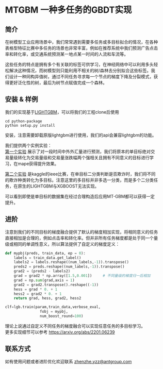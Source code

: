 MTGBM 一种多任务的GBDT实现
=========================================

简介  
-----------------------------

在树模型工业应用场景中，我们常常遇到需要多任务或多目标拟合的情况，在各种表格型特征比赛中多任务的场景也非常丰富，例如在推荐系统中我们预测广告点击率和转化率，或交通系统预测某一地点某一时间的人流和车流等。  


这些任务的特点是拥有多个有关联的标签可供学习，在神经网络中可以利用多头轻松解决这种情况，而树模型则只能利用不相关的树/森林去分别拟合这些标签。我们设计一种同构异值树，通过不同任务寻求每一个节点的梯度下降及分裂模式，获得更好泛化性的树，最后为树节点赋值完成一个森林。  



安装 & 样例
-----------------------------
我们的实现基于[LIGHTGBM](https://github.com/microsoft/LightGBM)，可以将我们的工程clone后使用  
```
cd python-package  
python setup.py install  
```
安装，注意需要卸载原版lightgbm进行使用，我们的api会兼容lightgbm的功能。

我们提供两个实例实验：  
[第一个实验](https://github.com/mtgbmcode/mtgbmcode/tree/main/examples/example1) 展示了对一段时间中外外汇量进行预测，我们将原本的单目标绝对交易量级转化为交易量级和交易量涨跌幅两个强相关且拥有不同意义的目标进行学习，在mape获得提升效果。  

[第二个实验](https://github.com/mtgbmcode/mtgbmcode/tree/main/examples/example2) 是kaggle的ieee比赛，在单目标二分类判断是否欺诈时，我们将不同的欺诈种类转化为多目标。注意这里的多目标并非多选一分类，而是多个二分类任务，在原生的LIGHTGBM与XGBOOST无法实现。

可以看到即使是单目标的数据集在经过合理构造后应用MT-GBM都可以获得一定提升。

进阶
-----------------------------

注意到我们的不同目标的梯度融合提供了默认的梯度相加实现，将相同意义的任务直接相加是合理的，例如点击率和转化率。但并非所有任务梯度都是处于同一个量级或相同的单调性意义，所以算法提供了自定义的梯度定义：
```python
def mypbj(preds, train_data, ep = 0):
    labels = train_data.get_label()
    labels2 = labels.reshape((num_labels,-1)).transpose()    
    preds2 = preds.reshape((num_labels,-1)).transpose()
    grad2 = (preds2 - labels2)                               
    grad = grad2 * np.array([1.5,0.001])     # 不同量级的梯度归一后相加                
    grad = np.sum(grad,axis = 1)
    grad2 = grad2.transpose().reshape((-1))                  
    hess = grad * 0. + 1
    hess2 = grad2 * 0. + 1
    return grad, hess, grad2, hess2    

clf=lgb.train(param,train_data,verbose_eval,
                fobj = mypbj,
                num_boost_round=100)
```  
理论上说通过自定义不同任务的梯度融合可以实现任意任务的多目标学习。    
更多实现细节可以参考  https://arxiv.org/abs/2201.06239                   
            
联系方式
-----------------------------   
如有使用问题或者进阶优化欢迎联系 zhenzhe.yzz@antgroup.com
